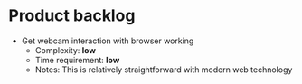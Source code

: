# Product backlog
 - Get webcam interaction with browser working
   - Complexity: **low**
   - Time requirement: **low**
   - Notes: This is relatively straightforward with modern web technology